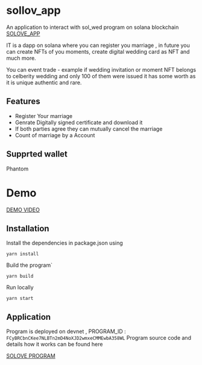 # sollov_app
An application to interact with sol_wed program on solana blockchain [SOLOVE_APP](http://solove.s3-website.ap-south-1.amazonaws.com/)

IT is a dapp on solana where you can register you marriage , in future you can create NFTs of you moments, create digital wedding card as NFT and much more.

You can event trade - example if wedding invitation or moment  NFT belongs to celberity wedding  and only 100 of them were issued it has some worth as it is unique authentic and rare.



## Features

- Register Your marriage
- Genrate Digitally signed certificate and download it
- If both parties agree they can mutually cancel the marriage 
- Count of marriage by a Account



## Supprted wallet 
Phantom

# Demo
[DEMO VIDEO](https://youtu.be/lODFxNFv5N4)

## Installation

Install the dependencies in package.json using 
```
yarn install
```
Build the program`
```
yarn build
```
Run locally
 ```
 yarn start
 ```

## Application
Program is deployed on devnet , PROGRAM_ID : `FCyBRCbnCKee7NLBTn2mD4NoXJD2wmxeCMMEwbA358WL`
Program source code and details how it works can be found here

[SOLOVE PROGRAM](https://github.com/keshrisohit/solwed_program)
